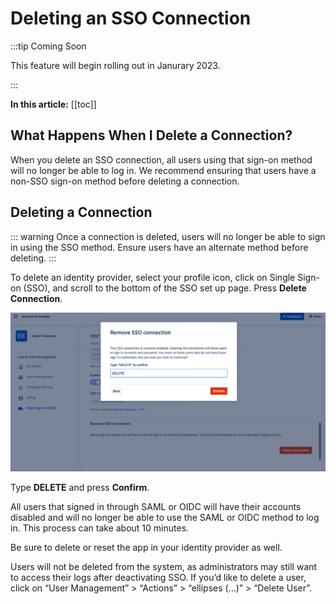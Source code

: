 # Deleting an SSO Connection

:::tip Coming Soon 

This feature will begin rolling out in Janurary 2023. 

:::

**In this article:**
[[toc]]

## What Happens When I Delete a Connection? 

When you delete an SSO connection, all users using that sign-on method will no longer be able to log in. We recommend ensuring that users have a non-SSO sign-on method before deleting a connection. 

## Deleting a Connection 

::: warning
Once a connection is deleted, users will no longer be able to sign in using the SSO method. Ensure users have an alternate method before deleting. 
:::

To delete an identity provider, select your profile icon, click on Single Sign-on (SSO), and scroll to the bottom of the SSO set up page. Press **Delete Connection**. 


![A screen showing a modal asking the user to type “DELETE” to delete the SSO connection.](./images/delete-sso/delete-sso.png)

Type **DELETE** and press **Confirm**.

All users that signed in through SAML or OIDC will have their accounts disabled and will no longer be able to use the SAML or OIDC method to log in. This process can take about 10 minutes. 

Be sure to delete or reset the app in your identity provider as well. 

Users will not be deleted from the system, as administrators may still want to access their logs after deactivating SSO. If you’d like to delete a user, click on “User Management” > “Actions” > “ellipses (…)” > “Delete User”. 
